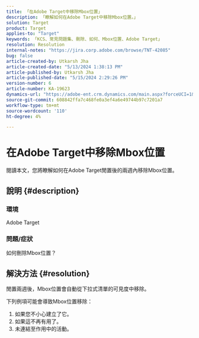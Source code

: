 ```yaml
---
title: 「在Adobe Target中移除Mbox位置」
description: 「瞭解如何在Adobe Target中移除Mbox位置。」
solution: Target
product: Target
applies-to: "Target"
keywords: 「KCS、常見問題集、刪除、如何、Mbox位置、Adobe Target」
resolution: Resolution
internal-notes: "https://jira.corp.adobe.com/browse/TNT-42085"
bug: false
article-created-by: Utkarsh Jha
article-created-date: "5/13/2024 1:38:13 PM"
article-published-by: Utkarsh Jha
article-published-date: "5/15/2024 2:29:26 PM"
version-number: 6
article-number: KA-19623
dynamics-url: "https://adobe-ent.crm.dynamics.com/main.aspx?forceUCI=1&pagetype=entityrecord&etn=knowledgearticle&id=0db8f904-2e11-ef11-9f8a-6045bd006c82"
source-git-commit: 608842ffa7c468fe0a3ef4a6e49744b97c7201a7
workflow-type: tm+mt
source-wordcount: '110'
ht-degree: 4%

---
```


# 在Adobe Target中移除Mbox位置


閱讀本文，您將瞭解如何在Adobe Target閒置後的兩週內移除Mbox位置。

## 說明 {#description}


### 環境

Adobe Target

### 問題/症狀

如何刪除Mbox位置？


## 解決方法 {#resolution}


閒置兩週後，Mbox位置會自動從下拉式清單的可見度中移除。

下列例項可能會導致Mbox位置移除：

1. 如果您不小心建立了它。
2. 如果這不再有用了。
3. 未連結至作用中的活動。

